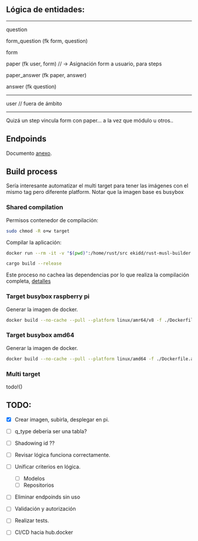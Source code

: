 
## Lógica de entidades:

---

question

form_question (fk form, question)

form

paper (fk user, form) // -> Asignación form a usuario, para steps

paper_answer (fk paper, answer)

answer (fk question)

---

user // fuera de ámbito

---

Quizá un step vincula form con paper... a la vez que módulo u otros..

## Endpoinds

Documento [anexo](./README-endpoinds.md).

## Build process

Sería interesante automatizar el multi target para tener las imágenes con el mismo tag pero diferente platform. Notar que la imagen base es busybox

### Shared compilation

Permisos contenedor de compilación:

``` bash
sudo chmod -R o+w target
```

Compilar la aplicación:

``` bash
docker run --rm -it -v "$(pwd)":/home/rust/src ekidd/rust-musl-builder

cargo build --release
```

Este proceso no cachea las dependencias por lo que realiza la compilación completa, [detalles](https://hub.docker.com/r/ekidd/rust-musl-builder/)

### Target busybox raspberry pi

Generar la imagen de docker.

``` bash
docker build --no-cache --pull --platform linux/amr64/v8 -f ./Dockerfile.arm -t kennycallado/uv-questions-api:v0-arm64 .
```

### Target busybox amd64

Generar la imagen de docker.

``` bash
docker build --no-cache --pull --platform linux/amd64 -f ./Dockerfile.amd -t kennycallado/uv-questions-api:v0-amd64 .
```

### Multi target

todo!()

## TODO:

- [x] Crear imagen, subirla, desplegar en pi.

- [ ] q_type debería ser una tabla?
- [ ] Shadowing id ??

- [ ] Revisar lógica funciona correctamente.
- [ ] Unificar criterios en lógica.
  - [ ] Modelos
  - [ ] Repositorios
- [ ] Eliminar endpoinds sin uso
- [ ] Validación y autorización
- [ ] Realizar tests.

- [ ] CI/CD hacia hub.docker
